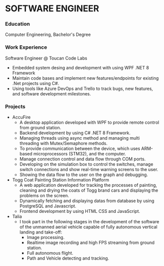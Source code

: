 # SOFTWARE ENGINEER

### Education
Computer Engineering, Bachelor's Degree

### Work Experience
Software Engineer @ Toucan Code Labs
  - Embedded system desing and development with using WPF .NET 8 Framework
  - Maintain code bases and implement new features/endpoints for existing .Net projects using C#.
  - Using tools like Azure DevOps and Trello to track bugs, new features, and software development milestones.
    
### Projects
  - AccuFire
      - A desktop application developed with WPF to provide remote control from ground station.
      - Backend development by using C# .NET 8 Framework.
      - Managing threads using async method and managing multi threading with Mutex/Semaphore methods.
      - To provide communication between the device, which uses ARM-based microprocessors (STM32), and the computer.
      - Manage connection control and data flow through COM ports.
      - Developing on the simulation box to control the switches, manage switch connections and show real-time warning screens to the user.
      - Showing the data flow to the user on the graph and debugging.
  - Togg Coat Painting Station Information Platform
      - A web application developed for tracking the processes of painting, cleaning and drying the coats of Togg brand cars and displaying the problems on the screen.
      - Dynamically fetching and displaying datas from database by using PostgreSQL and Javascript.
      - Frontend development by using HTML CSS and JavaScript.
  - Talia
      - I took part in the following stages in the development of the software of the unmanned aerial vehicle capable of fully autonomous vertical landing and take-off:
        - Image processing.
        - Realtime image recording and high FPS streaming from ground station.
        - Full autonomous flight.
        - Path and Vehicle detecting and tracking.
